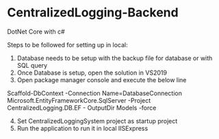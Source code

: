 # CentralizedLogging-Backend
 DotNet Core with c#
 
 Steps to be followed for setting up in local:
 1) Database needs to be setup with the backup file for database or with SQL query
 2) Once Database is setup, open the solution in VS2019
 3) Open package manager console and execute the below line

Scaffold-DbContext -Connection Name=DatabaseConnection Microsoft.EntityFrameworkCore.SqlServer -Project CentralizedLogging.DB.EF -   OutputDir Models -force
 
4) Set CentralizedLoggingSystem project as startup project
5) Run the application to run it in local IISExpress
